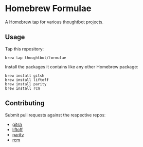 # Homebrew Formulae

A [Homebrew tap] for various thoughtbot projects.

[Homebrew tap]: https://github.com/Homebrew/brew/blob/master/docs/brew-tap.md

## Usage

Tap this repository:

    brew tap thoughtbot/formulae

Install the packages it contains like any other Homebrew package:

    brew install gitsh
    brew install liftoff
    brew install parity
    brew install rcm

## Contributing

Submit pull requests against the respective repos:

* [gitsh](https://github.com/thoughtbot/gitsh)
* [liftoff](https://github.com/thoughtbot/liftoff)
* [parity](https://github.com/thoughtbot/parity)
* [rcm](https://github.com/thoughtbot/rcm)
